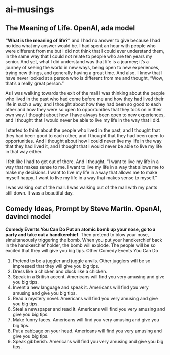 # ai-musings

## The Meaning of Life. OpenAI, ada model

**"What is the meaning of life?”** and I had no answer to give because I had no idea what my answer would be. I had spent an hour with people who were different from me but I did not think that I could ever understand them, in the same way that I could not relate to people who are ten years my senior. And yet, what I did understand was that life is a journey; it’s a journey of seeing the world in new ways, being open to new experiences, trying new things, and generally having a great time. And also, I know that I have never looked at a person who is different from me and thought, “Wow, that’s a really great person.”

As I was walking towards the exit of the mall I was thinking about the people who lived in the past who had come before me and how they had lived their life in such a way, and I thought about how they had been so good to each other and how they were so open to opportunities that they took on in their own way. I thought about how I have always been open to new experiences, and I thought that I would never be able to live my life in the way that I did.

I started to think about the people who lived in the past, and I thought that they had been good to each other, and I thought that they had been open to opportunities. And I thought about how I could never live my life in the way that they had lived it, and I thought that I would never be able to live my life in that way either.

I felt like I had to get out of there. And I thought, “I want to live my life in a way that makes sense to me. I want to live my life in a way that allows me to make my decisions. I want to live my life in a way that allows me to make myself happy. I want to live my life in a way that makes sense to myself.”

I was walking out of the mall. I was walking out of the mall with my pants still down. It was a beautiful day.

## Comedy Ideas, Prompt by Steve Martin. OpenAI, davinci model

**Comedy Events You Can Do
Put an atomic bomb up your nose, go to a party and take out a handkerchief**. Then pretend to blow your nose, simultaneously triggering the bomb. When you put your handkerchief back in the handkerchief holder, the bomb will explode. The people will be so excited that they will give you big tips.
Other Comedy Events You Can Do
1. Pretend to be a juggler and juggle anvils. Other jugglers will be so impressed that they will give you big tips.
2. Dress like a chicken and cluck like a chicken.
3. Speak in a British accent. Americans will find you very amusing and give you big tips.
4. Invent a new language and speak it. Americans will find you very amusing and give you big tips.
5. Read a mystery novel. Americans will find you very amusing and give you big tips.
6. Steal a newspaper and read it. Americans will find you very amusing and give you big tips.
7. Make funny faces. Americans will find you very amusing and give you big tips.
8. Put a cabbage on your head. Americans will find you very amusing and give you big tips.
9. Speak gibberish. Americans will find you very amusing and give you big tips.

